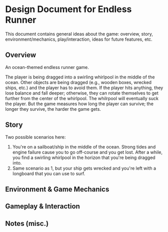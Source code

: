 # Design Document for Endless Runner
This document contains general ideas about the game: overview, story, environment/mechanics, play/interaction, ideas for future features, etc.

## Overview
An ocean-themed endless runner game.

The player is being dragged into a swirling whirlpool in the middle of the ocean. Other objects are being dragged (e.g., wooden boxes, wrecked ships, etc.) and the player has to avoid them. If the player hits anything, they lose balance and fall deeper; otherwise, they can rotate themselves to get further from the center of the whirlpool. The whilrpool will eventually suck the player. But the game measures how long the player can survive; the longer they survive, the harder the game gets.

## Story
Two possible scenarios here:
1) You're on a sailboat/ship in the middle of the ocean. Strong tides and engine failure cause you to go off-course and you get lost. After a while, you find a swirling whirlpool in the horizon that you're being dragged into.
2) Same scenario as 1, but your ship gets wrecked and you're left with a longboard that you can use to surf.

## Environment & Game Mechanics

## Gameplay & Interaction

## Notes (misc.)
